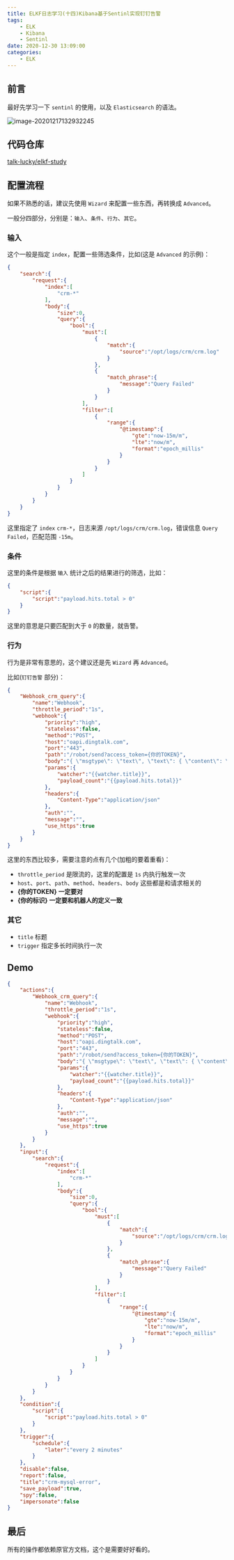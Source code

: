 ```yaml
---
title: ELKF日志学习(十四)Kibana基于Sentinl实现钉钉告警
tags:
    - ELK
    - Kibana
    - Sentinl
date: 2020-12-30 13:09:00
categories:
    - ELK
---
```


## 前言

最好先学习一下 `sentinl` 的使用，以及 `Elasticsearch` 的语法。

![image-20201217132932245](/media/ELKF/image-20201217132932245.png)

## 代码仓库

[talk-lucky/elkf-study](https://gitee.com/talk-lucky/elkf-study)

## 配置流程

如果不熟悉的话，建议先使用 `Wizard` 来配置一些东西，再转换成 `Advanced`。

一般分四部分，分别是：`输入`、`条件`、`行为`、`其它`。

### 输入

这个一般是指定 `index`，配置一些筛选条件，比如(这是 `Advanced` 的示例)：

```json
{
    "search":{
        "request":{
            "index":[
                "crm-*"
            ],
            "body":{
                "size":0,
                "query":{
                    "bool":{
                        "must":[
                            {
                                "match":{
                                    "source":"/opt/logs/crm/crm.log"
                                }
                            },
                            {
                                "match_phrase":{
                                    "message":"Query Failed"
                                }
                            }
                        ],
                        "filter":[
                            {
                                "range":{
                                    "@timestamp":{
                                        "gte":"now-15m/m",
                                        "lte":"now/m",
                                        "format":"epoch_millis"
                                    }
                                }
                            }
                        ]
                    }
                }
            }
        }
    }
}
```

这里指定了 `index` `crm-*`，日志来源 `/opt/logs/crm/crm.log`，错误信息 `Query Failed`，匹配范围 `-15m`。

### 条件

这里的条件是根据 `输入` 统计之后的结果进行的筛选，比如：

```json
{
    "script":{
        "script":"payload.hits.total > 0"
    }
}
```

这里的意思是只要匹配到大于 `0` 的数量，就告警。

### 行为

行为是非常有意思的，这个建议还是先 `Wizard` 再 `Advanced`。

比如(`钉钉告警` 部分)：

```json
{
    "Webhook_crm_query":{
        "name":"Webhook",
        "throttle_period":"1s",
        "webhook":{
            "priority":"high",
            "stateless":false,
            "method":"POST",
            "host":"oapi.dingtalk.com",
            "port":"443",
            "path":"/robot/send?access_token={你的TOKEN}",
            "body":"{ \"msgtype\": \"text\", \"text\": { \"content\": \"{你的标识} 有MySQL执行错误\" } }",
            "params":{
                "watcher":"{{watcher.title}}",
                "payload_count":"{{payload.hits.total}}"
            },
            "headers":{
                "Content-Type":"application/json"
            },
            "auth":"",
            "message":"",
            "use_https":true
        }
    }
}
```

这里的东西比较多，需要注意的点有几个(加粗的要着重看)：

- `throttle_period` 是限流的，这里的配置是 `1s` 内执行触发一次
- `host`、`port`、`path`、`method`、`headers`、`body` 这些都是和请求相关的
- **{你的TOKEN} 一定要对**
- **{你的标识} 一定要和机器人的定义一致**

### 其它

- `title` 标题
- `trigger` 指定多长时间执行一次

## Demo

```json
{
    "actions":{
        "Webhook_crm_query":{
            "name":"Webhook",
            "throttle_period":"1s",
            "webhook":{
                "priority":"high",
                "stateless":false,
                "method":"POST",
                "host":"oapi.dingtalk.com",
                "port":"443",
                "path":"/robot/send?access_token={你的TOKEN}",
                "body":"{ \"msgtype\": \"text\", \"text\": { \"content\": \"{你的标识} 有MySQL执行错误\" } }",
                "params":{
                    "watcher":"{{watcher.title}}",
                    "payload_count":"{{payload.hits.total}}"
                },
                "headers":{
                    "Content-Type":"application/json"
                },
                "auth":"",
                "message":"",
                "use_https":true
            }
        }
    },
    "input":{
        "search":{
            "request":{
                "index":[
                    "crm-*"
                ],
                "body":{
                    "size":0,
                    "query":{
                        "bool":{
                            "must":[
                                {
                                    "match":{
                                        "source":"/opt/logs/crm/crm.log"
                                    }
                                },
                                {
                                    "match_phrase":{
                                        "message":"Query Failed"
                                    }
                                }
                            ],
                            "filter":[
                                {
                                    "range":{
                                        "@timestamp":{
                                            "gte":"now-15m/m",
                                            "lte":"now/m",
                                            "format":"epoch_millis"
                                        }
                                    }
                                }
                            ]
                        }
                    }
                }
            }
        }
    },
    "condition":{
        "script":{
            "script":"payload.hits.total > 0"
        }
    },
    "trigger":{
        "schedule":{
            "later":"every 2 minutes"
        }
    },
    "disable":false,
    "report":false,
    "title":"crm-mysql-error",
    "save_payload":true,
    "spy":false,
    "impersonate":false
}
```

## 最后

所有的操作都依赖原官方文档，这个是需要好好看的。